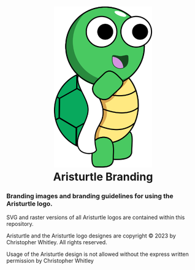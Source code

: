 <h1 align="center">
<img src="https://raw.githubusercontent.com/AristurtleDev/AristurtleDev/main/branding/aristurtle-full.png" alt="Aristurtle" width="256">
<br/>
Aristurtle Branding
</h1>

### Branding images and branding guidelines for using the Aristurtle logo.
SVG and raster versions of all Aristurtle logos are contained within this repository.

Aristurtle and the Aristurtle logo designes are copyright © 2023 by Christopher Whitley. All rights reserved.

Usage of the Aristurtle design is not allowed without the express written permission by Christopher Whitley
